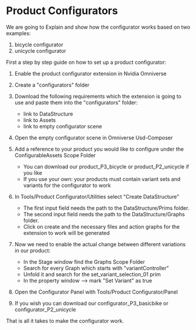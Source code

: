 # Product Configurators

We are going to Explain and show how the configurator works based on two examples:

1. bicycle configurator
2. unicycle configurator

First a step by step guide on how to set up a product configurator:

1. Enable the product configurator extension in Nvidia Omniverse

2. Create a "configurators" folder

3. Download the following requirements which the extension is going to use and paste them into the "configurators" folder:
    - link to DataStructure
    - link to Assets
    - link to empty configurator scene

4. Open the empty configurator scene in Omniverse Usd-Composer

5. Add a reference to your product you would like to configure under the ConfigurableAssets Scope Folder
    - You can download our product_P3_bicycle or product_P2_unicycle if you like
    - If you use your own: your products must contain variant sets and variants for the configurator to work

6. In Tools/Product Configurator/Utilities select "Create DataStructure"
    - The first input field needs the path to the DataStructure/Prims folder.
    - The second input field needs the path to the DataStructure/Graphs folder.
    - Click on create and the necessary files and action graphs for the extension to work will be generated

7.  Now we need to enable the actual change between different variations in our product:
    - In the Stage window find the Graphs Scope Folder
    - Search for every Graph which starts with "variantController"
    - Unfold it and search for the set_variant_selection_01 prim
    - In the property window --> mark "Set Variant" as true

8. Open the Configurator Panel with Tools/Product Configurator/Panel

9. If you wish you can download our configurator_P3_basicbike or configurator_P2_unicycle

That is all it takes to make the configurator work.